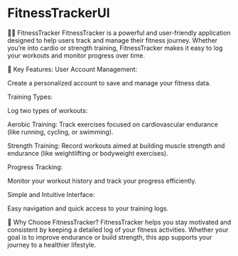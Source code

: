 # FitnessTrackerUI

🏋️‍♂️ FitnessTracker
FitnessTracker is a powerful and user-friendly application designed to help users track and manage their fitness journey. Whether you’re into cardio or strength training, FitnessTracker makes it easy to log your workouts and monitor progress over time.


🌟 Key Features:
User Account Management:

Create a personalized account to save and manage your fitness data.

Training Types:

Log two types of workouts:

Aerobic Training: Track exercises focused on cardiovascular endurance (like running, cycling, or swimming).

Strength Training: Record workouts aimed at building muscle strength and endurance (like weightlifting or bodyweight exercises).

Progress Tracking:

Monitor your workout history and track your progress efficiently.

Simple and Intuitive Interface:

Easy navigation and quick access to your training logs.

💪 Why Choose FitnessTracker?
FitnessTracker helps you stay motivated and consistent by keeping a detailed log of your fitness activities. Whether your goal is to improve endurance or build strength, this app supports your journey to a healthier lifestyle.
